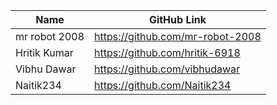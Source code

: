 | Name            | GitHub Link                       |
| --------------- | --------------------------------- |
| mr robot 2008   | https://github.com/mr-robot-2008  |
| Hritik Kumar | https://github.com/hritik-6918  |
| Vibhu Dawar | https://github.com/vibhudawar  |
| Naitik234 | https://github.com/Naitik234 |

